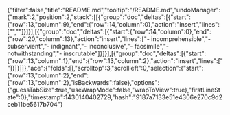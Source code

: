 {"filter":false,"title":"README.md","tooltip":"/README.md","undoManager":{"mark":2,"position":2,"stack":[[{"group":"doc","deltas":[{"start":{"row":13,"column":9},"end":{"row":14,"column":0},"action":"insert","lines":["",""]}]}],[{"group":"doc","deltas":[{"start":{"row":14,"column":0},"end":{"row":20,"column":13},"action":"insert","lines":["- incomprehensible","- subservient","- indignant","- inconclusive","- facsimile","- notwithstanding","- inscrutable"]}]}],[{"group":"doc","deltas":[{"start":{"row":13,"column":1},"end":{"row":13,"column":2},"action":"insert","lines":[" "]}]}]]},"ace":{"folds":[],"scrolltop":3,"scrollleft":0,"selection":{"start":{"row":13,"column":2},"end":{"row":13,"column":2},"isBackwards":false},"options":{"guessTabSize":true,"useWrapMode":false,"wrapToView":true},"firstLineState":0},"timestamp":1430140402729,"hash":"9187a7133e51e4306e270c9d2ceb11be5617b704"}